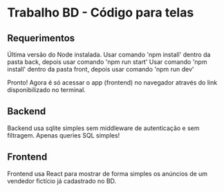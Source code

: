 # Trabalho BD - Código para telas

## Requerimentos

Última versão do Node instalada.
Usar comando 'npm install' dentro da pasta back, depois usar comando 'npm run start'
Usar comando 'npm install' dentro da pasta front, depois usar comando 'npm run dev'

Pronto! Agora é só acessar o app (frontend) no navegador através do link disponibilizado no terminal.

## Backend

Backend usa sqlite simples sem middleware de autenticação e sem filtragem. Apenas queries SQL simples!

## Frontend

Frontend usa React para mostrar de forma simples os anúncios de um vendedor fictício já cadastrado no BD.